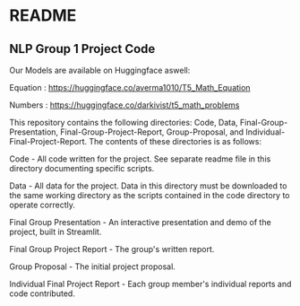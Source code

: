 # README
## NLP Group 1 Project Code

Our Models are available on Huggingface aswell:

Equation : https://huggingface.co/averma1010/T5_Math_Equation

Numbers : https://huggingface.co/darkivist/t5_math_problems

This repository contains the following directories: Code, Data, Final-Group-Presentation, Final-Group-Project-Report, Group-Proposal, and Individual-Final-Project-Report. The contents of these directories is as follows:

Code - All code written for the project. See separate readme file in this directory documenting specific scripts.

Data - All data for the project. Data in this directory must be downloaded to the same working directory as the scripts contained in the code directory to operate correctly.

Final Group Presentation - An interactive presentation and demo of the project, built in Streamlit.

Final Group Project Report - The group's written report.

Group Proposal - The initial project proposal.

Individual Final Project Report - Each group member's individual reports and code contributed.
